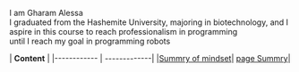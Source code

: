 I am Gharam Alessa  
I graduated from the Hashemite University, majoring in biotechnology, 
and I aspire in this course to reach professionalism in programming  
until I reach my goal in programming robots



| **Content** |
|------------ | -------------|
|[Summry of mindset](https://gharamalessa.github.io/Reading-notes/)| [page Summry](https://gharamalessa.github.io/Reading-notes/read01)|



